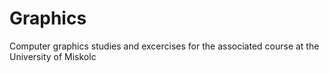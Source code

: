 # Graphics

Computer graphics studies and excercises for the associated course at the University of Miskolc
